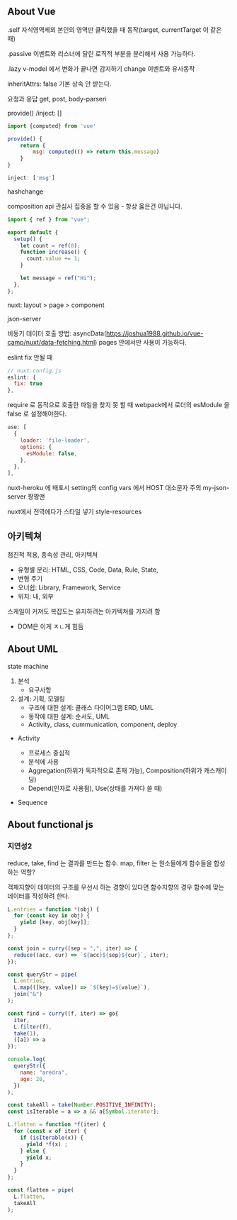 ## About Vue

.self 자식영역제외 본인의 영역만 클릭했을 때 동작(target, currentTarget 이 같은 때)

.passive 이벤트와 리스너에 달린 로직적 부분을 분리해서 사용 가능하다.

.lazy v-model 에서 변화가 끝나면 감지하기 change 이벤트와 유사동작

inheritAttrs: false 기본 상속 안 받는다.

요청과 응답 get, post, body-parseri

provide() /inject: []

```js
import {computed} from 'vue'

provide() {
    return {
        msg: computed(() => return this.message)
    }
}

inject: ['msg']
```

hashchange

composition api 관심사 집중을 할 수 있음 - 항상 옳은건 아닙니다.

```js
import { ref } from "vue";

export default {
  setup() {
    let count = ref(0);
    function increase() {
      count.value += 1;
    }

    let message = ref("Hi");
  },
};
```

nuxt: layout > page > component

json-server

비동기 데이터 호출 방법: asyncData(https://joshua1988.github.io/vue-camp/nuxt/data-fetching.html) pages 안에서만 사용이 가능하다.

eslint fix 안될 때

```js
// nuxt.config.js
eslint: {
  fix: true
},
```

require 로 동적으로 호출한 파일을 찾지 못 할 때 webpack에서 로더의 esModule 을 false 로 설정해야한다.

```js
use: [
  {
    loader: 'file-loader',
    options: {
      esModule: false,
    },
  },
],
```

nuxt-heroku 에 배포시 setting의 config vars 에서 HOST 대소문자 주의
my-json-server 짱짱맨

nuxt에서 전역에다가 스타일 넣기 style-resources

## 아키텍쳐

점진적 적용, 종속성 관리, 아키텍쳐

- 유형별 분리: HTML, CSS, Code, Data, Rule, State,
- 변형 주기
- 오너쉽: Library, Framework, Service
- 위치: 내, 외부

스케일이 커져도 복잡도는 유지하려는 아키텍쳐를 가지려 함

- DOM은 이게 ㅈㄴ게 힘듬

## About UML

state machine

1. 분석
   - 요구사항
2. 설계: 기획, 모델링
   - 구조에 대한 설계: 클래스 다이어그램 ERD, UML
   - 동작에 대한 설계: 순서도, UML
   - Activity, class, cummunication, component, deploy

- Activity

  - 프로세스 중심적
  - 분석에 사용
  - Aggregation(하위가 독자적으로 존재 가능), Composition(하위가 캐스캐이딩)
  - Depend(인자로 사용됨), Use(상태를 가져다 쓸 때)

- Sequence

## About functional js

### 지연성2

reduce, take, find 는 결과를 만드는 함수.
map, filter 는 원소들에게 함수들을 합성하는 역할?

객체지향이 데이터의 구조를 우선시 하는 경향이 있다면
함수지향의 경우 함수에 맞는 데이터를 작성하려 한다.

```js
L.entries = function *(obj) {
  for (const key in obj) {
    yield [key, obj[key]];
  }
};

const join = curry((sep = ",", iter) => {
  reduce((acc, cur) => `${acc}${sep}${cur}`, iter);
});

const queryStr = pipe(
  L.entries,
  L.map(([key, value]) => `${key}=${value}`),
  join("&")
);

const find = curry((f, iter) => go{
  iter,
  L.filter(f),
  take(1),
  ([a]) => a
});

console.log(
  queryStr({
    name: "aredra",
    age: 20,
  })
);

const takeAll = take(Number.POSITIVE_INFINITY);
const isIterable = a => a && a[Symbol.iterator];

L.flatten = function *f(iter) {
  for (const x of iter) {
    if (isIterable(x)) {
      yield *f(x) ;
    } else {
      yield x;
    }
  }
};

const flatten = pipe(
  L.flatten,
  takeAll
);
```
